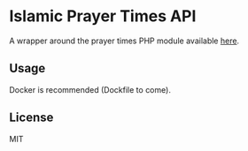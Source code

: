 # Islamic Prayer Times API

A wrapper around the prayer times PHP module available [here]('https://github.com/islamic-network/prayer-times').

## Usage

Docker is recommended (Dockfile to come).

## License

MIT
